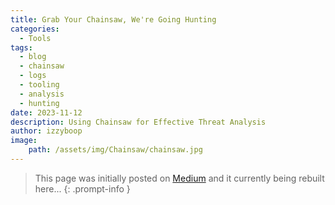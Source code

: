 ```yaml
---
title: Grab Your Chainsaw, We're Going Hunting
categories:
  - Tools
tags:
  - blog
  - chainsaw
  - logs
  - tooling
  - analysis
  - hunting
date: 2023-11-12
description: Using Chainsaw for Effective Threat Analysis
author: izzyboop
image:
    path: /assets/img/Chainsaw/chainsaw.jpg
---
```

>This page was initially posted on [Medium](https://medium.com/@izzyboop/grab-your-chainsaw-were-going-hunting-50a5c82cef5d) and it currently being rebuilt here...
{: .prompt-info }